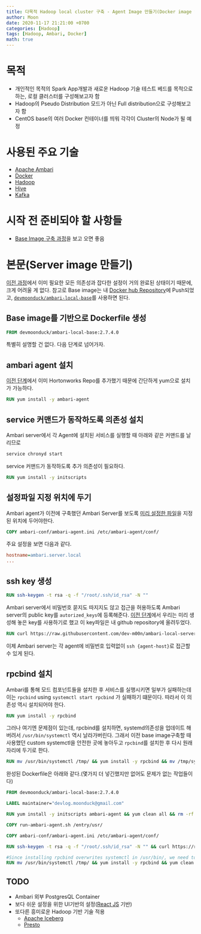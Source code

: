```yaml
---
title: 다목적 Hadoop local cluster 구축 - Agent Image 만들기(Docker image for Ambari Agent)
author: Moon
date: 2020-11-17 21:21:00 +0700
categories: [Hadoop]
tags: [Hadoop, Ambari, Docker]
math: true
---
```

# 목적
- 개인적인 목적의 Spark App개발과 새로운 Hadoop 기술 테스트 베드를 목적으로 하는, 로컬 클러스터를 구성해보고자 함
- Hadoop의 Pseudo Distribution 모드가 아닌 Full distribution으로 구성해보고자 함
- CentOS base의 여러 Docker 컨테이너를 띄워 각각이 Cluster의 Node가 될 예정


# 사용된 주요 기술
- [Apache Ambari](https://ambari.apache.org/)
- [Docker](https://www.docker.com/)
- [Hadoop](https://hadoop.apache.org/)
- [Hive](https://hive.apache.org/)
- [Kafka](https://kafka.apache.org/)  
  

# 시작 전 준비되야 할 사항들
- [Base Image 구축 과정](./2020-11-15-struggling-with-ambari.md)을 보고 오면 좋음


# 본문(Server image 만들기)

[이전 과정](./2020-11-15-struggling-with-ambari.md)에서 이미 필요한 모든 의존성과 잡다한 설정이 거의 완료된 상태이기 때문에, 크게 어려울 게 없다. 참고로 Base image는 내 [Docker hub Repository](https://hub.docker.com/u/devmoonduck)에 Push되었고, [`devmoonduck/ambari-local-base`](https://hub.docker.com/r/devmoonduck/ambari-local-base)를 사용하면 된다.

## Base image를 기반으로 Dockerfile 생성
```dockerfile
FROM devmoonduck/ambari-local-base:2.7.4.0
```
특별히 설명할 건 없다. 다음 단계로 넘어가자.  

## ambari agent 설치
[이전 단계](./2020-11-15-struggling-with-ambari.md)에서 이미 Hortonworks Repo를 추가했기 때문에 간단하게 yum으로 설치가 가능하다.
```dockerfile
RUN yum install -y ambari-agent
```

## service 커맨드가 동작하도록 의존성 설치
Ambari server에서 각 Agent에 설치된 서비스를 실행할 때 아래와 같은 커맨드를 날리므로
```bash
service chronyd start
```
service 커맨드가 동작하도록 추가 의존성이 필요하다.
```dockerfile
RUN yum install -y initscripts
```

## 설정파일 지정 위치에 두기
Ambari agent가 이전에 구축했던 Ambari Server를 보도록 [미리 설정한 파일](https://github.com/dev-m00n/ambari-local-agent/tree/master/ambari-conf)을 지정된 위치에 두어야한다.
```dockerfile
COPY ambari-conf/ambari-agent.ini /etc/ambari-agent/conf/
```
주요 설정을 보면 다음과 같다.
```ini
hostname=ambari.server.local
...
```

## ssh key 생성
```dockerfile
RUN ssh-keygen -t rsa -q -f "/root/.ssh/id_rsa" -N ""
```
Ambari server에서 비밀번호 묻지도 따지지도 않고 접근을 허용하도록 Ambari server의 public key를 `autorized_keys`에 등록해준다. [이전 단계](./2020-11-16-struggling-with-ambari2.md')에서 우리는 미리 생성해 놓은 key를 사용하기로 했고 이 key파일은 내 github repository에 올려두었다.
```dockerfile
RUN curl https://raw.githubusercontent.com/dev-m00n/ambari-local-server/master/id_rsa.pub -o /root/.ssh/authorized_keys
```
이제 Ambari server는 각 agent에 비밀번호 입력없이 `ssh {agent-host}`로 접근할 수 있게 된다.

## rpcbind 설치
 Ambari를 통해 모드 컴포넌트들을 설치한 후 서비스를 실행시키면 일부가 실패하는데 이는 `rpcbind` using `systemctl start rpcbind` 가 실패하기 떄문이다. 따라서 이 의존성 역시 설치되어야 한다.
 ```dockerfile
 RUN yum install -y rpcbind
 ```
 그러나 여기엔 문제점이 있는데, rpcbind를 설치하면, systemd의존성을 업데이트 해버려서 `/usr/bin/systemctl` 역시 날라가버린다. 그래서 이전 base image구축할 때 사용했던 custom systemctl을 안전한 곳에 놓아두고 `rpcbind`를 설치한 후 다시 원래 자리에 두기로 한다.
 ```dockerfile
RUN mv /usr/bin/systemctl /tmp/ && yum install -y rpcbind && mv /tmp/systemctl /usr/bin/
 ```

완성된 Dockerfile은 아래와 같다.(몇가지 더 넣긴했지만 없어도 문제가 없는 작업들이다)
```dockerfile
FROM devmoonduck/ambari-local-base:2.7.4.0

LABEL maintainer="devlog.moonduck@gmail.com"

RUN yum install -y initscripts ambari-agent && yum clean all && rm -rf /var/cache/yum 

COPY run-ambari-agent.sh /entry/usr/

COPY ambari-conf/ambari-agent.ini /etc/ambari-agent/conf/

RUN ssh-keygen -t rsa -q -f "/root/.ssh/id_rsa" -N "" && curl https://raw.githubusercontent.com/dev-m00n/ambari-local-server/master/id_rsa.pub -o /root/.ssh/authorized_keys

#Since installing rpcbind overwrites systemctl in /usr/bin/, we need to move custom systemctl to safe place, and get it back to /usr/bin/
RUN mv /usr/bin/systemctl /tmp/ && yum install -y rpcbind && yum clean all && rm -rf /var/cache/yum && mv /tmp/systemctl /usr/bin/
```

## TODO
- Ambari 외부 PostgresQL Container
- 보다 쉬운 설정을 위한 UI기반의 설정([React JS](https://reactjs.org/) 기반)
- 또다른 흥미로운 Hadoop 기반 기술 적용
	- [Apache Iceberg](https://iceberg.apache.org/)
	- [Presto](https://prestodb.io/)
